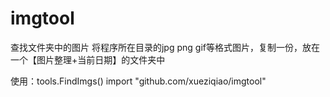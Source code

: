 # imgtool
查找文件夹中的图片
将程序所在目录的jpg png gif等格式图片，复制一份，放在一个【图片整理+当前日期】的文件夹中  

使用：tools.FindImgs()
import  "github.com/xueziqiao/imgtool"   
